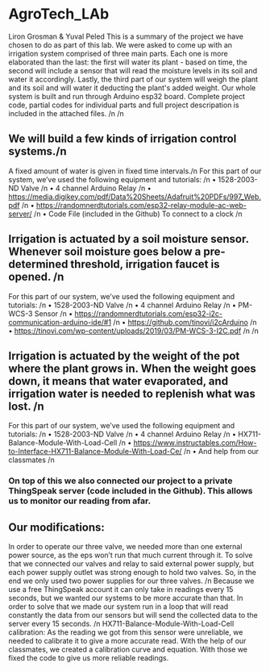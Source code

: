 # AgroTech_LAb
Liron Grosman & Yuval Peled
This is a summary of the project we have chosen to do as part of this lab. 
We were asked to come up with an irrigation system comprised of three main parts. Each one is more elaborated than the last: the first will water its plant - based on time, the second will include a sensor that will read the moisture levels in its soil and water it accordingly. Lastly, the third part of our system will weigh the plant and its soil and will water it deducting the plant's added weight.
Our whole system is built and run through Arduino esp32 board.
Complete project code, partial codes for individual parts and full project descripation is included in the attached files.
/n
/n


## We will build a few kinds of irrigation control systems./n 
   A fixed amount of water is given in fixed time intervals./n 
For this part of our system, we’ve used the following equipment and tutorials: /n 
•	1528-2003-ND Valve /n 
•	4 channel Arduino Relay /n 
•	https://media.digikey.com/pdf/Data%20Sheets/Adafruit%20PDFs/997_Web.pdf /n 
•	https://randomnerdtutorials.com/esp32-relay-module-ac-web-server/ /n 
•	Code File (included in the Github) To connect to a clock /n 

## Irrigation is actuated by a soil moisture sensor. Whenever soil moisture goes below a pre-determined threshold, irrigation faucet is opened. /n
For this part of our system, we’ve used the following equipment and tutorials: /n
•	1528-2003-ND Valve /n
•	4 channel Arduino Relay /n
•	PM-WCS-3 Sensor /n
•	https://randomnerdtutorials.com/esp32-i2c-communication-arduino-ide/#1 /n
•	https://github.com/tinovi/i2cArduino /n
•	https://tinovi.com/wp-content/uploads/2019/03/PM-WCS-3-I2C.pdf /n
/n
## Irrigation is actuated by the weight of the pot where the plant grows in. When the weight goes down, it means that water evaporated, and irrigation water is needed to replenish what was lost. /n
For this part of our system, we’ve used the following equipment and tutorials: /n
•	1528-2003-ND Valve /n
•	4 channel Arduino Relay /n
•	HX711-Balance-Module-With-Load-Cell /n
•	https://www.instructables.com/How-to-Interface-HX711-Balance-Module-With-Load-Ce/ /n
•	And help from our classmates /n
### On top of this we also connected our project to a private ThingSpeak server (code included in the Github). This allows us to monitor our reading from afar.

## Our modifications:
In order to operate our three valve, we needed more than one external power source, as the eps won’t run that much current through it. To solve that we connected our valves and relay to said external power supply, but each power supply outlet was strong enough to hold two valves. So, in the end we only used two power supplies for our three valves. /n
Because we use a free ThingSpeak account it can only take in readings every 15 seconds, but we wanted our systems to be more accurate than that. In order to solve that we made our system run in a loop that will read constantly the data from our sensors but will send the collected data to the server every 15 seconds. /n
HX711-Balance-Module-With-Load-Cell calibration: As the reading we got from this sensor were unreliable, we needed to calibrate it to give a more accurate read. With the help of our classmates, we created a calibration curve and equation. With those we fixed the code to give us more reliable readings. 

